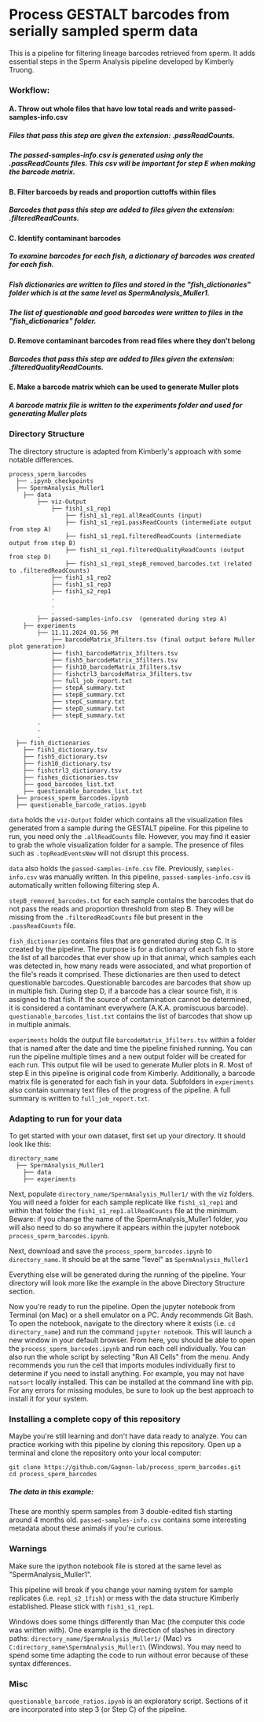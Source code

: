 # Process GESTALT barcodes from serially sampled sperm data

This is a pipeline for filtering lineage barcodes retrieved from sperm. 
It adds essential steps in the Sperm Analysis pipeline developed by Kimberly Truong.

### Workflow: 
#### A. Throw out whole files that have low total reads and write passed-samples-info.csv
##### Files that pass this step are given the extension: .passReadCounts.
##### The passed-samples-info.csv is generated using only the .passReadCounts files. This csv will be important for step E when making the barcode matrix.
#### B. Filter barcoeds by reads and proportion cuttoffs within files
##### Barcodes that pass this step are added to files given the extension: .filteredReadCounts.
#### C. Identify contaminant barcodes
##### To examine barcodes for each fish, a dictionary of barcodes was created for each fish.
##### Fish dictionaries are written to files and stored in the "fish_dictionaries" folder which is at the same level as SpermAnalysis_Muller1.
##### The list of questionable and good barcodes were written to files in the "fish_dictionaries" folder.
#### D. Remove contaminant barcodes from read files where they don't belong 
##### Barcodes that pass this step are added to files given the extension: .filteredQualityReadCounts.
#### E. Make a barcode matrix which can be used to generate Muller plots
##### A barcode matrix file is written to the experiments folder and used for generating Muller plots

### Directory Structure
The directory structure is adapted from Kimberly's approach with some notable differences. 

```
process_sperm_barcodes
  ├── .ipynb_checkpoints
  ├── SpermAnalysis_Muller1
  	├── data
  		├── viz-Output
  			├── fish1_s1_rep1
				├── fish1_s1_rep1.allReadCounts (input)
				├── fish1_s1_rep1.passReadCounts (intermediate output from step A)
				├── fish1_s1_rep1.filteredReadCounts (intermediate output from step B)
				├── fish1_s1_rep1.filteredQualityReadCounts (output from step D)
				├── fish1_s1_rep1_stepB_removed_barcodes.txt (related to .filteredReadCounts)
			├── fish1_s1_rep2
			├── fish1_s1_rep3
			├── fish1_s2_rep1
			.
			.
			.
    	├── passed-samples-info.csv  (generated during step A)
  	├── experiments
  		├── 11.11.2024_01.56_PM
  			├── barcodeMatrix_3filters.tsv (final output before Muller plot generation)
  			├── fish1_barcodeMatrix_3filters.tsv
  			├── fish5_barcodeMatrix_3filters.tsv
  			├── fish10_barcodeMatrix_3filters.tsv
  			├── fishctrl3_barcodeMatrix_3filters.tsv
  			├── full_job_report.txt
  			├── stepA_summary.txt
  			├── stepB_summary.txt
  			├── stepC_summary.txt
  			├── stepD_summary.txt
  			├── stepE_summary.txt
  		.
  		.
  		.
  ├── fish_dictionaries
  	├── fish1_dictionary.tsv
  	├── fish5_dictionary.tsv
  	├── fish10_dictionary.tsv
  	├── fishctrl3_dictionary.tsv
  	├── fishes_dictionaries.tsv
  	├── good_barcodes_list.txt
  	├── questionable_barcodes_list.txt
  ├── process_sperm_barcodes.ipynb
  ├── questionable_barcode_ratios.ipynb
```

`data` holds the `viz-Output` folder which contains all the visualization files generated from a sample during the GESTALT pipeline. 
For this pipeline to run, you need only the `.allReadCounts` file. However, you may find it easier to grab the whole visualization folder for a sample. 
The presence of files such as `.topReadEventsNew` will not disrupt this process.  

`data` also holds the `passed-samples-info.csv` file. Previously, `samples-info.csv` was manually written. In this pipeline, `passed-samples-info.csv` is automatically written following filtering step A. 

`stepB_removed_barcodes.txt` for each sample contains the barcodes that do not pass the reads and proportion threshold from step B. They will be missing from the `.filteredReadCounts` file but present in the `.passReadCounts` file.

`fish_dictionaries` contains files that are generated during step C. It is created by the pipeline. The purpose is for a dictionary of each fish to store the list of all barcodes that ever show up in that animal, which samples each was detected in, how many reads were associated, and what proportion of the file's reads it comprised. These dictionaries are then used to detect questionable barcodes. 
Questionable barcodes are barcodes that show up in multiple fish. During step D, if a barcode has a clear source fish, it is assigned to that fish. If the source of contamination cannot be determined, it is considered a contaminant everywhere (A.K.A. promiscuous barcode). `questionable_barcodes_list.txt` contains the list of barcodes that show up in multiple animals. 

`experiments` holds the output file `barcodeMatrix_3filters.tsv` within a folder that is named after the date and time the pipeline finished running. You can run the pipeline multiple times and a new output folder will be created for each run. This output file will be used to generate Muller plots in R. Most of step E in this pipeline is original code from Kimberly. Additionally, a barcode matrix file is generated for each fish in your data. 
Subfolders in `experiments` also contain summary text files of the progress of the pipeline. A full summary is written to `full_job_report.txt`. 

### Adapting to run for your data

To get started with your own dataset, first set up your directory. It should look like this: 

```
directory_name
  ├── SpermAnalysis_Muller1 
  	├── data
  	├── experiments
```
Next, populate `directory_name/SpermAnalysis_Muller1/` with the viz folders. You will need a folder for each sample replicate like `fish1_s1_rep1` and within that folder the `fish1_s1_rep1.allReadCounts` file at the minimum. 
Beware: if you change the name of the SpermAnalysis_Muller1 folder, you will also need to do so anywhere it appears within the jupyter notebook `process_sperm_barcodes.ipynb`. 

Next, download and save the `process_sperm_barcodes.ipynb` to `directory_name`. It should be at the same "level" as `SpermAnalysis_Muller1`

Everything else will be generated during the running of the pipeline. Your directory will look more like the example in the above Directory Structure section. 

Now you're ready to run the pipeline. Open the jupyter notebook from Terminal (on Mac) or a shell emulator on a PC. Andy recommends Git Bash. 
To open the notebook, navigate to the directory where it exists (i.e. `cd directory_name`) and run the command `jupyter notebook`. This will launch a new window in your default browser. 
From here, you should be able to open the `process_sperm_barcodes.ipynb` and run each cell individually. You can also run the whole script by selecting "Run All Cells" from the menu. 
Andy recommends you run the cell that imports modules individually first to determine if you need to install anything. For example, you may not have `natsort` locally installed. This can be installed at the command line with pip. For any errors for missing modules, be sure to look up the best approach to install it for your system. 

### Installing a complete copy of this repository
Maybe you're still learning and don't have data ready to analyze. You can practice working with this pipeline by cloning this repository. 
Open up a terminal and clone the repository onto your local computer: 
```
git clone https://github.com/Gagnon-lab/process_sperm_barcodes.git
cd process_sperm_barcodes
```
##### The data in this example:
These are monthly sperm samples from 3 double-edited fish starting around 4 months old. `passed-samples-info.csv` contains some interesting metadata about these animals if you're curious. 

### Warnings 

Make sure the ipython notebook file is stored at the same level as "SpermAnalysis_Muller1".

This pipeline will break if you change your naming system for sample replicates (i.e. `rep1_s2_1fish`) or mess with the data structure Kimberly established.
Please stick with `fish1_s1_rep1`.

Windows does some things differently than Mac (the computer this code was written with). One example is the direction of slashes in directory paths: 
`directory_name/SpermAnalysis_Muller1/` (Mac) vs `C:directory_name\SpermAnalysis_Muller1\` (Windows). 
You may need to spend some time adapting the code to run without error because of these syntax differences. 

### Misc 
`questionable_barcode_ratios.ipynb` is an exploratory script. Sections of it are incorporated into step 3 (or Step C) of the pipeline. 